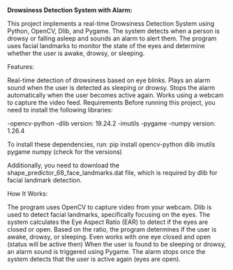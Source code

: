 **Drowsiness Detection System with Alarm:**

This project implements a real-time Drowsiness Detection System using Python, OpenCV, Dlib, and Pygame. The system detects when a person is drowsy or falling asleep and sounds an alarm to alert them. The program uses facial landmarks to monitor the state of the eyes and determine whether the user is awake, drowsy, or sleeping.

Features:

Real-time detection of drowsiness based on eye blinks.
Plays an alarm sound when the user is detected as sleeping or drowsy.
Stops the alarm automatically when the user becomes active again.
Works using a webcam to capture the video feed.
Requirements
Before running this project, you need to install the following libraries:

-opencv-python
-dlib version: 19.24.2
-imutils
-pygame
-numpy version: 1.26.4

To install these dependencies, run:
pip install opencv-python dlib imutils pygame numpy (check for the versions)

Additionally, you need to download the shape_predictor_68_face_landmarks.dat file, which is required by dlib for facial landmark detection.

How It Works:

The program uses OpenCV to capture video from your webcam.
Dlib is used to detect facial landmarks, specifically focusing on the eyes.
The system calculates the Eye Aspect Ratio (EAR) to detect if the eyes are closed or open.
Based on the ratio, the program determines if the user is awake, drowsy, or sleeping. Even works with one eye closed and open (status will be active then)
When the user is found to be sleeping or drowsy, an alarm sound is triggered using Pygame.
The alarm stops once the system detects that the user is active again (eyes are open).

